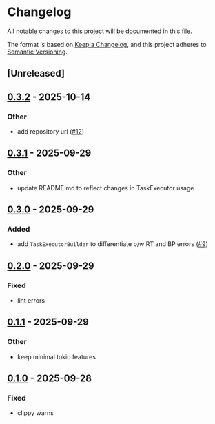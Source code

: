 # Changelog

All notable changes to this project will be documented in this file.

The format is based on [Keep a Changelog](https://keepachangelog.com/en/1.0.0/),
and this project adheres to [Semantic Versioning](https://semver.org/spec/v2.0.0.html).

## [Unreleased]

## [0.3.2](https://github.com/ssddOnTop/when2task/compare/v0.3.1...v0.3.2) - 2025-10-14

### Other

- add repository url ([#12](https://github.com/ssddOnTop/when2task/pull/12))

## [0.3.1](https://github.com/ssddOnTop/when2task/compare/v0.3.0...v0.3.1) - 2025-09-29

### Other

- update README.md to reflect changes in TaskExecutor usage

## [0.3.0](https://github.com/ssddOnTop/when2task/compare/v0.2.0...v0.3.0) - 2025-09-29

### Added

- add `TaskExecutorBuilder` to differentiate b/w RT and BP errors ([#9](https://github.com/ssddOnTop/when2task/pull/9))

## [0.2.0](https://github.com/ssddOnTop/when2task/compare/v0.1.1...v0.2.0) - 2025-09-29

### Fixed

- lint errors

## [0.1.1](https://github.com/ssddOnTop/when2task/compare/v0.1.0...v0.1.1) - 2025-09-29

### Other

- keep minimal tokio features

## [0.1.0](https://github.com/ssddOnTop/when2task/releases/tag/when2task-v0.1.0) - 2025-09-28

### Fixed

- clippy warns

